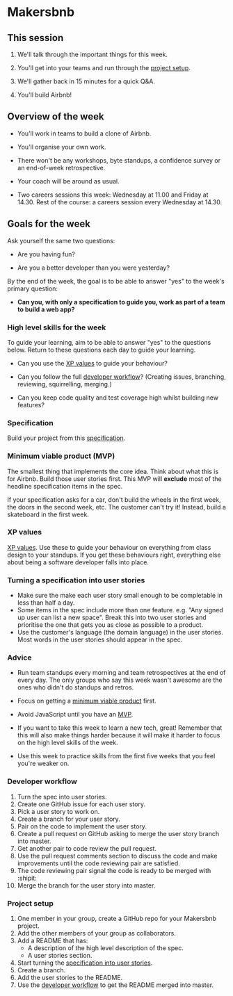 # Makersbnb

## This session

1. We'll talk through the important things for this week.

2. You'll get into your teams and run through the [project setup](#project-setup).

3. We'll gather back in 15 minutes for a quick Q&A.

4. You'll build Airbnb!

## Overview of the week

* You'll work in teams to build a clone of Airbnb.

* You'll organise your own work.

* There won't be any workshops, byte standups, a confidence survey or an end-of-week retrospective.

* Your coach will be around as usual.

* Two careers sessions this week: Wednesday at 11.00 and Friday at 14.30.  Rest of the course: a careers session every Wednesday at 14.30.

## Goals for the week

Ask yourself the same two questions:

* Are you having fun?

* Are you a better developer than you were yesterday?

By the end of the week, the goal is to be able to answer "yes" to the week's primary question:

* **Can you, with only a specification to guide you, work as part of a team to build a web app?**

### High level skills for the week

To guide your learning, aim to be able to answer "yes" to the questions below.  Return to these questions each day to guide your learning.

* Can you use the [XP values](#xp-values) to guide your behaviour?

* Can you follow the full [developer workflow](#developer-workflow)? (Creating issues, branching, reviewing, squirrelling, merging.)

* Can you keep code quality and test coverage high whilst building new features?

### Specification

Build your project from this [specification](./specification.md).

### Minimum viable product (MVP)

The smallest thing that implements the core idea.  Think about what this is for Airbnb.  Build those user stories first.  This MVP will **exclude** most of the headline specification items in the spec.

If your specification asks for a car, don't build the wheels in the first week, the doors in the second week, etc.  The customer can't try it! Instead, build a skateboard in the first week.

### XP values

[XP values](http://www.extremeprogramming.org/values.html).  Use these to guide your behaviour on everything from class design to your standups.  If you get these behaviours right, everything else about being a software developer falls into place.

### Turning a specification into user stories

* Make sure the make each user story small enough to be completable in less than half a day.
* Some items in the spec include more than one feature. e.g. "Any signed up user can list a new space". Break this into two user stories and prioritise the one that gets you as close as possible to a product.
* Use the customer's language (the domain language) in the user stories.  Most words in the user stories should appear in the spec.

### Advice

* Run team standups every morning and team retrospectives at the end of every day.  The only groups who say this week wasn't awesome are the ones who didn't do standups and retros.

* Focus on getting a [minimum viable product](#minimum-viable-product-mvp) first.

* Avoid JavaScript until you have an [MVP](#minimum-viable-product-mvp).

* If you want to take this week to learn a new tech, great! Remember that this will also make things harder because it will make it harder to focus on the high level skills of the week.

* Use this week to practice skills from the first five weeks that you feel you're weaker on.

### Developer workflow

1. Turn the spec into user stories.
2. Create one GitHub issue for each user story.
3. Pick a user story to work on.
4. Create a branch for your user story.
5. Pair on the code to implement the user story.
6. Create a pull request on GitHub asking to merge the user story branch into master.
7. Get another pair to code review the pull request.
8. Use the pull request comments section to discuss the code and make improvements until the code reviewing pair are satisfied.
9. The code reviewing pair signal the code is ready to be merged with :shipit:
10. Merge the branch for the user story into master.

### Project setup

1. One member in your group, create a GitHub repo for your Makersbnb project.
2. Add the other members of your group as collaborators.
3. Add a README that has:
   * A description of the high level description of the spec.
   * A user stories section.
4. Start turning the [specification into user stories](#turning-a-specification-into-user-stories).
5. Create a branch.
6. Add the user stories to the README.
7. Use the [developer workflow](#developer-workflow) to get the README merged into master.

